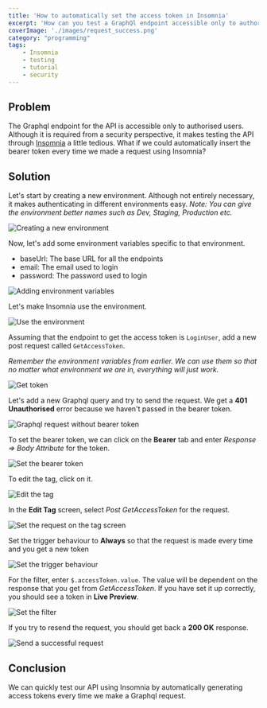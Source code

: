 ```yaml
---
title: 'How to automatically set the access token in Insomnia'
excerpt: 'How can you test a GraphQl endpoint accessible only to authorised users in Insomnia to test your requests (without jumping through hoops).'
coverImage: './images/request_success.png'
category: "programming"
tags:
    - Insomnia
    - testing
    - tutorial
    - security
---
```


## Problem

The Graphql endpoint for the API is accessible only to authorised users. Although it is required from a security perspective, it makes testing the API through [Insomnia](https://insomnia.rest/) a little tedious. What if we could automatically insert the bearer token every time we made a request using Insomnia?

## Solution

Let's start by creating a new environment. Although not entirely necessary, it makes authenticating in different environments easy. _Note: You can give the environment better names such as Dev, Staging, Production etc._

![Creating a new environment](./images/new_environment.png)

Now, let's add some environment variables specific to that environment.

-   baseUrl: The base URL for all the endpoints
-   email: The email used to login
-   password: The password used to login

![Adding environment variables](./images/environment_variables.png)

Let's make Insomnia use the environment.

![Use the environment](./images/use_environment.png)

Assuming that the endpoint to get the access token is `LoginUser`, add a new post request called `GetAccessToken`.

_Remember the environment variables from earlier. We can use them so that no matter what environment we are in, everything will just work._

![Get token](./images/get_token.png)

Let's add a new Graphql query and try to send the request. We get a **401 Unauthorised** error because we haven't passed in the bearer token.

![Graphql request without bearer token](./images/unauthorised.png)

To set the bearer token, we can click on the **Bearer** tab and enter _Response ⇒ Body Attribute_ for the token.

![Set the bearer token](./images/set_token.png)

To edit the tag, click on it.

![Edit the tag](./images/edit_tag.png)

In the **Edit Tag** screen, select _Post GetAccessToken_ for the request.

![Set the request on the tag screen](./images/set_tag_request.png)

Set the trigger behaviour to **Always** so that the request is made every time and you get a new token

![Set the trigger behaviour](./images/trigger.png)

For the filter, enter `$.accessToken.value`. The value will be dependent on the response that you get from _GetAccessToken_. If you have set it up correctly, you should see a token in **Live Preview**.

![Set the filter](./images/filter.png)

If you try to resend the request, you should get back a **200 OK** response.

![Send a successful request](./images/request_success.png)

## Conclusion

We can quickly test our API using Insomnia by automatically generating access tokens every time we make a Graphql request.
